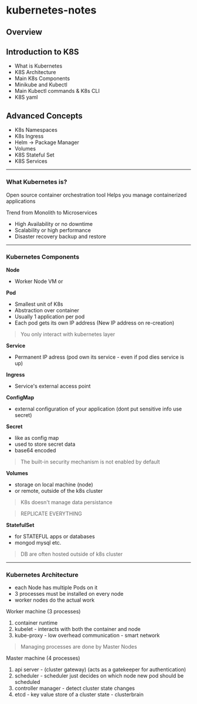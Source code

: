 # kubernetes-notes
## Overview
## Introduction to K8S
- What is Kubernetes
- K8S Architecture
- Main K8s Components
- Minikube and Kubectl 
- Main Kubectl commands & K8s CLI
- K8S yaml
## Advanced Concepts
- K8s Namespaces
- K8s Ingress
- Helm -> Package Manager
- Volumes 
- K8S Stateful Set
- K8S Services

---
### What Kubernetes is?
Open source container orchestration tool
Helps you manage containerized applications

Trend from Monolith to Microservices
- High Availability or no downtime
- Scalability or high performance
- Disaster recovery backup and restore
---
### Kubernetes Components

**Node**
- Worker Node VM or 

**Pod** 
- Smallest unit of K8s
- Abstraction over container
- Usually 1 application per pod
- Each pod gets its own IP address (New IP address on re-creation)

> You only interact with kubernetes layer

**Service** 
- Permanent IP adress (pod own its service - even if pod dies service is up)

**Ingress**
- Service's external access point

**ConfigMap**
- external configuration of your application (dont put sensitive info use secret)

**Secret**
- like as config map
- used to store secret data
- base64 encoded

> The built-in security mechanism is not enabled by default

**Volumes**
- storage on local machine (node)
- or remote, outside of the k8s cluster

> K8s doesn't manage data persistance

> REPLICATE EVERYTHING

**StatefulSet**
- for STATEFUL apps or databases
- mongod mysql etc.

> DB are often hosted outside of k8s cluster
---
### Kubernetes Architecture

- each Node has multiple Pods on it
- 3 processes must be installed on every node
- worker nodes do the actual work

Worker machine (3 processes)

1. container runtime
2. kubelet - interacts with both the container and node
3. kube-proxy - low overhead communication - smart network

> Managing processes are done by Master Nodes

Master machine (4 processes)
1. api server - (cluster gateway) (acts as a gatekeeper for authentication)
2. scheduler - scheduler just decides on which node new pod should be scheduled
3. controller manager - detect cluster state changes
4. etcd - key value store of a cluster state - clusterbrain














